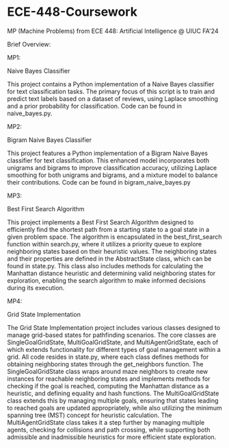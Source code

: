 # ECE-448-Coursework
MP (Machine Problems) from ECE 448: Artificial Intelligence @ UIUC FA'24

Brief Overview:

MP1:

Naive Bayes Classifier

This project contains a Python implementation of a Naive Bayes classifier for text classification tasks. The primary focus of this script is to train and predict text labels based on a dataset of reviews, using Laplace smoothing and a prior probability for classification. Code can be found in naive_bayes.py.

MP2:

Bigram Naive Bayes Classifier

This project features a Python implementation of a Bigram Naive Bayes classifier for text classification. This enhanced model incorporates both unigrams and bigrams to improve classification accuracy, utilizing Laplace smoothing for both unigrams and bigrams, and a mixture model to balance their contributions. Code can be found in bigram_naive_bayes.py

MP3:

Best First Search Algorithm

This project implements a Best First Search Algorithm designed to efficiently find the shortest path from a starting state to a goal state in a given problem space. The algorithm is encapsulated in the best_first_search function within search.py, where it utilizes a priority queue to explore neighboring states based on their heuristic values. The neighboring states and their properties are defined in the AbstractState class, which can be found in state.py. This class also includes methods for calculating the Manhattan distance heuristic and determining valid neighboring states for exploration, enabling the search algorithm to make informed decisions during its execution.

MP4:

Grid State Implementation

The Grid State Implementation project includes various classes designed to manage grid-based states for pathfinding scenarios. The core classes are SingleGoalGridState, MultiGoalGridState, and MultiAgentGridState, each of which extends functionality for different types of goal management within a grid. All code resides in state.py, where each class defines methods for obtaining neighboring states through the get_neighbors function. The SingleGoalGridState class wraps around maze neighbors to create new instances for reachable neighboring states and implements methods for checking if the goal is reached, computing the Manhattan distance as a heuristic, and defining equality and hash functions. The MultiGoalGridState class extends this by managing multiple goals, ensuring that states leading to reached goals are updated appropriately, while also utilizing the minimum spanning tree (MST) concept for heuristic calculation. The MultiAgentGridState class takes it a step further by managing multiple agents, checking for collisions and path crossing, while supporting both admissible and inadmissible heuristics for more efficient state exploration.
